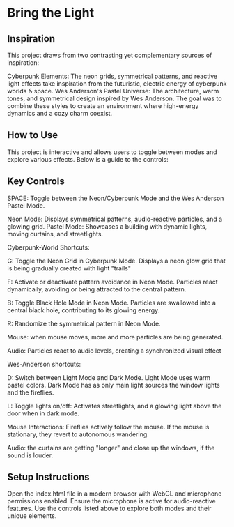 # Bring the Light

## Inspiration
This project draws from two contrasting yet complementary sources of inspiration:

Cyberpunk Elements: The neon grids, symmetrical patterns, and reactive light effects take inspiration from the futuristic, electric energy of cyberpunk worlds & space.
Wes Anderson's Pastel Universe: The architecture, warm tones, and symmetrical design inspired by Wes Anderson.
The goal was to combine these styles to create an environment where high-energy dynamics and a cozy charm coexist.

## How to Use
This project is interactive and allows users to toggle between modes and explore various effects. Below is a guide to the controls:

## Key Controls
SPACE: Toggle between the Neon/Cyberpunk Mode and the Wes Anderson Pastel Mode.

Neon Mode: Displays symmetrical patterns, audio-reactive particles, and a glowing grid.
Pastel Mode: Showcases a building with dynamic lights, moving curtains, and streetlights.

Cyberpunk-World Shortcuts:

G: Toggle the Neon Grid in Cyberpunk Mode.
Displays a neon glow grid that is being gradually created with light "trails"

F: Activate or deactivate pattern avoidance in Neon Mode.
Particles react dynamically, avoiding or being attracted to the central pattern.

B: Toggle Black Hole Mode in Neon Mode.
Particles are swallowed into a central black hole, contributing to its glowing energy.

R: Randomize the symmetrical pattern in Neon Mode.

Mouse: when mouse moves, more and more particles are being generated.

Audio: Particles react to audio levels, creating a synchronized visual effect

Wes-Anderson shortcuts:

D: Switch between Light Mode and Dark Mode.
Light Mode uses warm pastel colors.
Dark Mode has as only main light sources the window lights and the fireflies.

L: Toggle lights on/off:
Activates streetlights, and a glowing light above the door when in dark mode.

Mouse Interactions: Fireflies actively follow the mouse. If the mouse is stationary, they revert to autonomous wandering.

Audio: the curtains are getting "longer" and close up the windows, if the sound is louder.

## Setup Instructions
Open the index.html file in a modern browser with WebGL and microphone permissions enabled.
Ensure the microphone is active for audio-reactive features.
Use the controls listed above to explore both modes and their unique elements.
